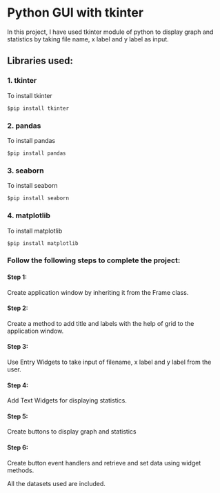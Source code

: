 # Python GUI with tkinter

In this project, I have used tkinter module of python to display graph and statistics by taking file name, x label and y label as input.

## Libraries used:

### 1. tkinter
To install tkinter
```
$pip install tkinter
```

### 2. pandas
To install pandas
```
$pip install pandas
```

### 3. seaborn
To install seaborn
```
$pip install seaborn
```

### 4. matplotlib
To install matplotlib
```
$pip install matplotlib
```

### Follow the following steps to complete the project: 

#### Step 1:
Create application window by inheriting it from the Frame class.

#### Step 2: 
Create a method to add title and labels with the help of grid to the application window. 

#### Step 3: 
Use Entry Widgets to take input of filename, x label and y label from the user. 

#### Step 4:
Add Text Widgets for displaying statistics.

#### Step 5: 
Create buttons to display graph and statistics

#### Step 6:
Create button event handlers and retrieve and set data using widget methods.

All the datasets used are included.